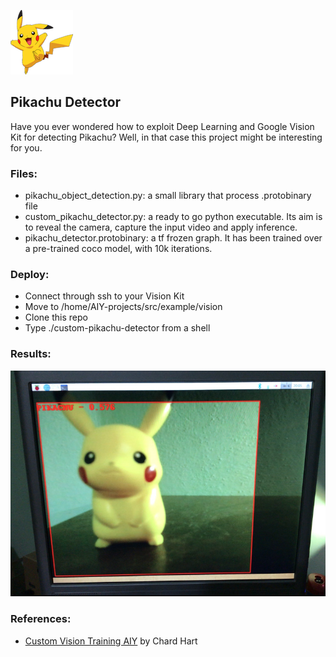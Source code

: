 ![welcome](pikachu.png)

## Pikachu Detector 
Have you ever wondered how to exploit Deep Learning and Google Vision Kit for detecting Pikachu? Well, in that case this project might be interesting for you.

### Files:
* pikachu_object_detection.py: a small library that process .protobinary file
* custom_pikachu_detector.py: a ready to go python executable. Its aim is to reveal the camera, capture the input video and apply inference.
* pikachu_detector.protobinary: a tf frozen graph. It has been trained over a pre-trained coco model, with 10k iterations.


### Deploy:

* Connect through ssh to your Vision Kit
* Move to /home/AIY-projects/src/example/vision
* Clone this repo
* Type ./custom-pikachu-detector from a shell


### Results:

![Pikachu Detector](test.jpg)

### References:
* [Custom Vision Training AIY](https://cogint.ai/custom-vision-training-on-the-aiy-vision-kit/) by Chard Hart